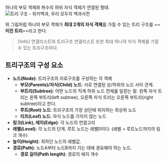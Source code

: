 하나의 부모 객체와 복수의 하위 자식 객체가 연결된 형태.
![트리 구조 - 위키백과, 우리 모두의 백과사전](https://upload.wikimedia.org/wikipedia/commons/thumb/f/f7/Binary_tree.svg/200px-Binary_tree.svg.png)

위 그림처럼 하나의 부모 객체가 **최대 2개의 자식 객체**를 가질 수 있는 트리 구조를 ==**이진 트리**==라고 한다.

> [!info] 연결리스트와 트리구조
>  연결리스트 또한 최대 하나의 자식 객체를 가질 수 있는 트리구조이다.


## 트리구조의 구성 요소
- **노드(Node)**: 트리구조의 자료구조를 구성하는 각 객체
	- **부모(Parents)/자식(Child) 노드**: 서로 연결된 상/하위의 노드 사이 관계.
	- **부트리(Subtree)**: 어떤 노드의 직계 하위 노드 전체를 일컫는 말. 왼쪽 자식 트리는 왼쪽 부트리(left subtree), 오른쪽 자식 트리는 오른쪽 부트리(right subtree)라고 한다.
	- **루트(Root) 노드**: 트리구조의 가장 상단에 위치하는 최상위 노드
	- **리프(Leaf) 노드**: 자식 노드를 가지지 않는 노드
- **링크(Link), 에지(Edge)**: 각 노드의 연결고리
- **레벨(Level)**: 각 노드의 단계. 루트 노드는 레벨0이다. (레벨 = 루트노드까지의 링크 개수)
- **높이(Height)**: 최하단 노드의 레벨값.
- **경로(Path)**: 노드A부터 노드B까지 가는 데에 경유해야 하는 노드.
	- **경로 길이(Path length)**: 경로의 에지 개수